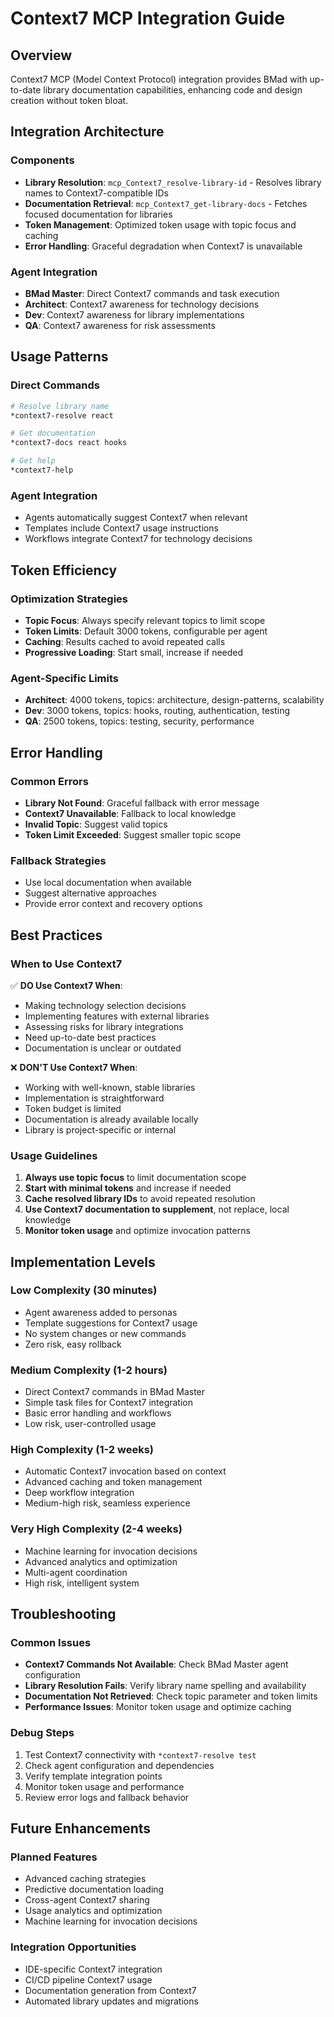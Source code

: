 # Context7 MCP Integration Guide

## Overview

Context7 MCP (Model Context Protocol) integration provides BMad with up-to-date library documentation capabilities, enhancing code and design creation without token bloat.

## Integration Architecture

### Components
- **Library Resolution**: `mcp_Context7_resolve-library-id` - Resolves library names to Context7-compatible IDs
- **Documentation Retrieval**: `mcp_Context7_get-library-docs` - Fetches focused documentation for libraries
- **Token Management**: Optimized token usage with topic focus and caching
- **Error Handling**: Graceful degradation when Context7 is unavailable

### Agent Integration
- **BMad Master**: Direct Context7 commands and task execution
- **Architect**: Context7 awareness for technology decisions
- **Dev**: Context7 awareness for library implementations
- **QA**: Context7 awareness for risk assessments

## Usage Patterns

### Direct Commands
```bash
# Resolve library name
*context7-resolve react

# Get documentation
*context7-docs react hooks

# Get help
*context7-help
```

### Agent Integration
- Agents automatically suggest Context7 when relevant
- Templates include Context7 usage instructions
- Workflows integrate Context7 for technology decisions

## Token Efficiency

### Optimization Strategies
- **Topic Focus**: Always specify relevant topics to limit scope
- **Token Limits**: Default 3000 tokens, configurable per agent
- **Caching**: Results cached to avoid repeated calls
- **Progressive Loading**: Start small, increase if needed

### Agent-Specific Limits
- **Architect**: 4000 tokens, topics: architecture, design-patterns, scalability
- **Dev**: 3000 tokens, topics: hooks, routing, authentication, testing
- **QA**: 2500 tokens, topics: testing, security, performance

## Error Handling

### Common Errors
- **Library Not Found**: Graceful fallback with error message
- **Context7 Unavailable**: Fallback to local knowledge
- **Invalid Topic**: Suggest valid topics
- **Token Limit Exceeded**: Suggest smaller topic scope

### Fallback Strategies
- Use local documentation when available
- Suggest alternative approaches
- Provide error context and recovery options

## Best Practices

### When to Use Context7
✅ **DO Use Context7 When**:
- Making technology selection decisions
- Implementing features with external libraries
- Assessing risks for library integrations
- Need up-to-date best practices
- Documentation is unclear or outdated

❌ **DON'T Use Context7 When**:
- Working with well-known, stable libraries
- Implementation is straightforward
- Token budget is limited
- Documentation is already available locally
- Library is project-specific or internal

### Usage Guidelines
1. **Always use topic focus** to limit documentation scope
2. **Start with minimal tokens** and increase if needed
3. **Cache resolved library IDs** to avoid repeated resolution
4. **Use Context7 documentation to supplement**, not replace, local knowledge
5. **Monitor token usage** and optimize invocation patterns

## Implementation Levels

### Low Complexity (30 minutes)
- Agent awareness added to personas
- Template suggestions for Context7 usage
- No system changes or new commands
- Zero risk, easy rollback

### Medium Complexity (1-2 hours)
- Direct Context7 commands in BMad Master
- Simple task files for Context7 integration
- Basic error handling and workflows
- Low risk, user-controlled usage

### High Complexity (1-2 weeks)
- Automatic Context7 invocation based on context
- Advanced caching and token management
- Deep workflow integration
- Medium-high risk, seamless experience

### Very High Complexity (2-4 weeks)
- Machine learning for invocation decisions
- Advanced analytics and optimization
- Multi-agent coordination
- High risk, intelligent system

## Troubleshooting

### Common Issues
- **Context7 Commands Not Available**: Check BMad Master agent configuration
- **Library Resolution Fails**: Verify library name spelling and availability
- **Documentation Not Retrieved**: Check topic parameter and token limits
- **Performance Issues**: Monitor token usage and optimize caching

### Debug Steps
1. Test Context7 connectivity with `*context7-resolve test`
2. Check agent configuration and dependencies
3. Verify template integration points
4. Monitor token usage and performance
5. Review error logs and fallback behavior

## Future Enhancements

### Planned Features
- Advanced caching strategies
- Predictive documentation loading
- Cross-agent Context7 sharing
- Usage analytics and optimization
- Machine learning for invocation decisions

### Integration Opportunities
- IDE-specific Context7 integration
- CI/CD pipeline Context7 usage
- Documentation generation from Context7
- Automated library updates and migrations
